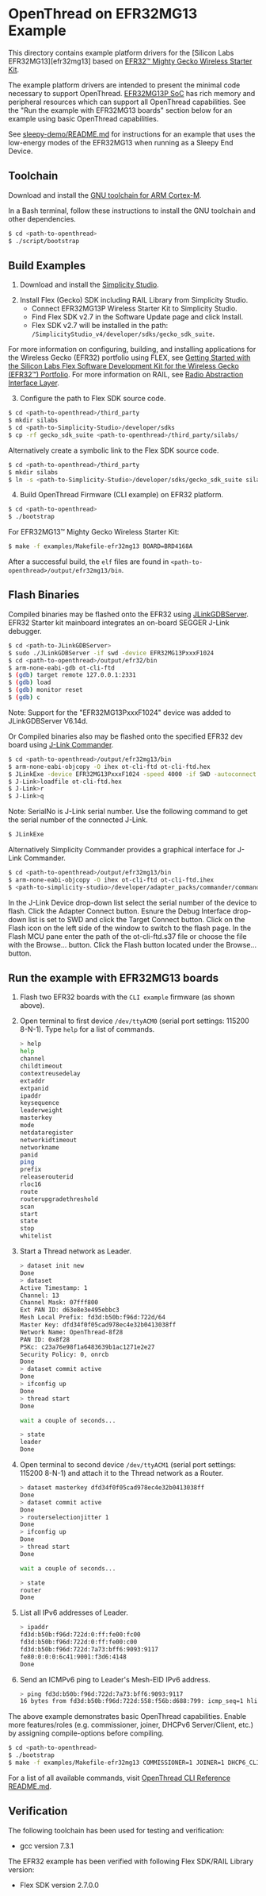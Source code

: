 # OpenThread on EFR32MG13 Example

This directory contains example platform drivers for the [Silicon Labs EFR32MG13][efr32mg13]
based on [EFR32™ Mighty Gecko Wireless Starter Kit][SLWSTK6000B].

[efr32mg]: http://www.silabs.com/products/wireless/mesh-networking/efr32mg-mighty-gecko-zigbee-thread-soc
[SLWSTK6000B]: http://www.silabs.com/products/development-tools/wireless/mesh-networking/mighty-gecko-starter-kit

The example platform drivers are intended to present the minimal code
necessary to support OpenThread. [EFR32MG13P SoC][efr32mg13p]
has rich memory and peripheral resources which can support all OpenThread
capabilities. See the "Run the example with EFR32MG13 boards" section below
for an example using basic OpenThread capabilities.

See [sleepy-demo/README.md](sleepy-demo/README.md) for instructions for an example that uses the low-energy
modes of the EFR32MG13 when running as a Sleepy End Device.

[efr32mg13p]: http://www.silabs.com/products/wireless/mesh-networking/efr32mg-mighty-gecko-zigbee-thread-soc/device.EFR32MG13P432F1024GL125

## Toolchain

Download and install the [GNU toolchain for ARM Cortex-M][gnu-toolchain].

[gnu-toolchain]: https://developer.arm.com/open-source/gnu-toolchain/gnu-rm

In a Bash terminal, follow these instructions to install the GNU toolchain and
other dependencies.

```bash
$ cd <path-to-openthread>
$ ./script/bootstrap
```

## Build Examples

1. Download and install the [Simplicity Studio][simplicity_studio].

[simplicity_studio]: http://www.silabs.com/products/development-tools/software/simplicity-studio

2. Install Flex (Gecko) SDK including RAIL Library from Simplicity Studio.
   - Connect EFR32MG13P Wireless Starter Kit to Simplicity Studio.
   - Find Flex SDK v2.7 in the Software Update page and click Install.
   - Flex SDK v2.7 will be installed in the path: `/SimplicityStudio_v4/developer/sdks/gecko_sdk_suite`.

For more information on configuring, building, and installing applications for the Wireless Gecko (EFR32)
portfolio using FLEX, see [Getting Started with the Silicon Labs Flex Software Development Kit for the 
Wireless Gecko (EFR32™) Portfolio][QSG138]. For more information
on RAIL, see [Radio Abstraction Interface Layer][rail].

[QSG138]: https://www.silabs.com/documents/public/quick-start-guides/qsg138-flex-efr32.pdf
[rail]: http://www.silabs.com/products/development-tools/software/radio-abstraction-interface-layer-sdk

3. Configure the path to Flex SDK source code.
```bash
$ cd <path-to-openthread>/third_party
$ mkdir silabs
$ cd <path-to-Simplicity-Studio>/developer/sdks
$ cp -rf gecko_sdk_suite <path-to-openthread>/third_party/silabs/
```

Alternatively create a symbolic link to the Flex SDK source code.
```bash
$ cd <path-to-openthread>/third_party
$ mkdir silabs
$ ln -s <path-to-Simplicity-Studio>/developer/sdks/gecko_sdk_suite silabs/gecko_sdk_suite
```

4. Build OpenThread Firmware (CLI example) on EFR32 platform.
```bash
$ cd <path-to-openthread>
$ ./bootstrap
```
For EFR32MG13™ Mighty Gecko Wireless Starter Kit:
```bash
$ make -f examples/Makefile-efr32mg13 BOARD=BRD4168A
```

After a successful build, the `elf` files are found in
`<path-to-openthread>/output/efr32mg13/bin`.

## Flash Binaries

Compiled binaries may be flashed onto the EFR32 using [JLinkGDBServer][jlinkgdbserver].
EFR32 Starter kit mainboard integrates an on-board SEGGER J-Link debugger.

[jlinkgdbserver]: https://www.segger.com/jlink-gdb-server.html

```bash
$ cd <path-to-JLinkGDBServer>
$ sudo ./JLinkGDBServer -if swd -device EFR32MG13PxxxF1024
$ cd <path-to-openthread>/output/efr32/bin
$ arm-none-eabi-gdb ot-cli-ftd
$ (gdb) target remote 127.0.0.1:2331
$ (gdb) load
$ (gdb) monitor reset
$ (gdb) c
```

Note: Support for the "EFR32MG13PxxxF1024" device was added to JLinkGDBServer V6.14d.

Or 
Compiled binaries also may be flashed onto the specified EFR32 dev board using [J-Link Commander][j-link-commander].

[j-link-commander]: https://www.segger.com/products/debug-probes/j-link/tools/j-link-commander/

```bash
$ cd <path-to-openthread>/output/efr32mg13/bin
$ arm-none-eabi-objcopy -O ihex ot-cli-ftd ot-cli-ftd.hex
$ JLinkExe -device EFR32MG13PxxxF1024 -speed 4000 -if SWD -autoconnect 1 -SelectEmuBySN <SerialNo>
$ J-Link>loadfile ot-cli-ftd.hex
$ J-Link>r
$ J-Link>q
```

Note: SerialNo is J-Link serial number. Use the following command to get the serial number of the connected J-Link.

```bash
$ JLinkExe
```

Alternatively Simplicity Commander provides a graphical interface for J-Link Commander.

```bash
$ cd <path-to-openthread>/output/efr32mg13/bin
$ arm-none-eabi-objcopy -O ihex ot-cli-ftd ot-cli-ftd.ihex
$ <path-to-simplicity-studio>/developer/adapter_packs/commander/commander
```

In the J-Link Device drop-down list select the serial number of the device to flash.  Click the Adapter Connect button.
Esnure the Debug Interface drop-down list is set to SWD and click the Target Connect button.
Click on the Flash icon on the left side of the window to switch to the flash page.
In the Flash MCU pane enter the path of the ot-cli-ftd.s37 file or choose the file with the Browse... button.
Click the Flash button located under the Browse... button.

## Run the example with EFR32MG13 boards
1. Flash two EFR32 boards with the `CLI example` firmware (as shown above).
2. Open terminal to first device `/dev/ttyACM0` (serial port settings: 115200 8-N-1).
   Type `help` for a list of commands.

   ```bash
   > help
   help
   channel
   childtimeout
   contextreusedelay
   extaddr
   extpanid
   ipaddr
   keysequence
   leaderweight
   masterkey
   mode
   netdataregister
   networkidtimeout
   networkname
   panid
   ping
   prefix
   releaserouterid
   rloc16
   route
   routerupgradethreshold
   scan
   start
   state
   stop
   whitelist
   ```

3. Start a Thread network as Leader.

   ```bash
   > dataset init new
   Done
   > dataset
   Active Timestamp: 1
   Channel: 13
   Channel Mask: 07fff800
   Ext PAN ID: d63e8e3e495ebbc3
   Mesh Local Prefix: fd3d:b50b:f96d:722d/64
   Master Key: dfd34f0f05cad978ec4e32b0413038ff
   Network Name: OpenThread-8f28
   PAN ID: 0x8f28
   PSKc: c23a76e98f1a6483639b1ac1271e2e27
   Security Policy: 0, onrcb
   Done
   > dataset commit active
   Done
   > ifconfig up
   Done
   > thread start
   Done

   wait a couple of seconds...

   > state
   leader
   Done
   ```

4. Open terminal to second device `/dev/ttyACM1` (serial port settings: 115200 8-N-1)
   and attach it to the Thread network as a Router.

   ```bash
   > dataset masterkey dfd34f0f05cad978ec4e32b0413038ff
   Done
   > dataset commit active
   Done
   > routerselectionjitter 1
   Done
   > ifconfig up
   Done
   > thread start
   Done

   wait a couple of seconds...

   > state
   router
   Done
   ```

5. List all IPv6 addresses of Leader.

   ```bash
   > ipaddr
   fd3d:b50b:f96d:722d:0:ff:fe00:fc00
   fd3d:b50b:f96d:722d:0:ff:fe00:c00
   fd3d:b50b:f96d:722d:7a73:bff6:9093:9117
   fe80:0:0:0:6c41:9001:f3d6:4148
   Done
   ```

6. Send an ICMPv6 ping to Leader's Mesh-EID IPv6 address.

   ```bash
   > ping fd3d:b50b:f96d:722d:7a73:bff6:9093:9117
   16 bytes from fd3d:b50b:f96d:722d:558:f56b:d688:799: icmp_seq=1 hlim=64 time=24ms
   ```

The above example demonstrates basic OpenThread capabilities. Enable more features/roles (e.g. commissioner,
joiner, DHCPv6 Server/Client, etc.) by assigning compile-options before compiling.

```bash
$ cd <path-to-openthread>
$ ./bootstrap
$ make -f examples/Makefile-efr32mg13 COMMISSIONER=1 JOINER=1 DHCP6_CLIENT=1 DHCP6_SERVER=1
```

For a list of all available commands, visit [OpenThread CLI Reference README.md][CLI].

[CLI]: https://github.com/openthread/openthread/blob/master/src/cli/README.md

## Verification

The following toolchain has been used for testing and verification:
   - gcc version 7.3.1

The EFR32 example has been verified with following Flex SDK/RAIL Library version:
   - Flex SDK version 2.7.0.0
